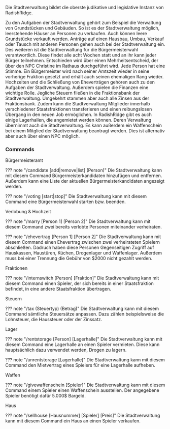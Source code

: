 Die Stadtverwaltung bildet die oberste judikative und legislative Instanz von RadishRidge.

Zu den Aufgaben der Stadtverwaltung gehört zum Beispiel die Verwaltung von Grundstücken und Gebäuden.
So ist es der Stadtverwaltung möglich, leerstehende Häuser an Personen zu verkaufen. Auch können leere Grundstücke verkauft werden.
Anträge auf einen Hausbau, Umbau, Verkauf oder Tausch mit anderen Personen gehen auch bei der Stadtverwaltung ein.
Des weiteren ist die Stadtverwaltung für die Bürgermeisterwahl verantwortlich. Diese findet alle acht Wochen statt und an ihr kann jeder Bürger teilnehmen.
Entschieden wird über einen Mehrheitsentscheid, der über den NPC Christine im Rathaus durchgeführt wird. Jede Person hat eine Stimme.
Ein Bürgermeister wird nach seiner Amtszeit wieder in seine vorherige Fraktion gesetzt und erhält auch seinen ehemaligen Rang wieder.
Hochzeiten und die Schließung von Eheverträgen gehören auch zu den Aufgaben der Stadtverwaltung. Außerdem spielen die Finanzen eine wichtige Rolle.
Jegliche Steuern fließen in die Fraktionsbank der Stadtverwaltung. Umgekehrt stammen aber auch alle Zinsen aus der Fraktionsbank.
Zudem kann die Stadtverwaltung Mitglieder innerhalb verschiedener Staatsfraktionen transferieren und einen reibungslosen Übergang in den neuen Job ermöglichen.
In RadishRidge gibt es auch einige Lagerhallen, die angemietet werden können. Deren Verwaltung übernimmt auch die Stadtverwaltung.
Es kann außerdem ein Waffenschein bei einem Mitglied der Stadtverwaltung beantragt werden. Dies ist alternativ aber auch über einen NPC möglich.

### Commands

Bürgermeisteramt

??? note "/candidate [add|remove|list] (Person)"
    Die Stadtverwaltung kann mit diesem Command Bürgermeisterkandidaten hinzufügen und entfernen. Außerdem kann eine Liste der aktuellen Bürgermeisterkandidaten angezeigt werden.

??? note "/voting [start|stop]"
    Die Stadtverwaltung kann mit diesem Command eine Bürgermeisterwahl starten bzw. beenden.

Verlobung & Hochzeit

[//]: # (??? note "/antrag [Person]")
[//]: # (    Spieler können sich mit diesem Command verloben. Für die Übernahme des Nachnamen einer Person in einer späteren Ehe ist dabei entscheidend, wer den Command ausführt.)

??? note "/marry [Person 1] [Person 2]"
    Die Stadtverwaltung kann mit diesem Command zwei bereits verlobte Personen miteinander verheiraten.

??? note "/ehevertrag [Person 1] [Person 2]"
    Die Stadtverwaltung kann mit diesem Command einen Ehevertrag zwischen zwei verheirateten Spielern abschließen. Dadruch haben diese Personen Gegenseitigen Zugriff auf Hauskassen, Haustüren, Küchen, Drogenlager und Waffenlager. Außerdem muss bei einer Trennung die Gebühr von $2000 nicht gezahlt werden.

Fraktionen

??? note "/internswitch [Person] [Fraktion]"
    Die Stadtverwaltung kann mit diesem Command einen Spieler, der sich bereits in einer Staatsfraktion befindet, in eine andere Staatsfraktion übertragen.

Steuern

??? note "/tax (Steuertyp) (Betrag)"
    Die Stadtverwaltung kann mit diesem Command sämtliche Steuersätze anpassen. Dazu zählen beispielsweise die Lohnsteuer, die Haussteuer oder der Zinssatz.

Lager

??? note "/rentstorage [Person] [Lagerhalle]"
    Die Stadtverwaltung kann mit diesem Command eine Lagerhalle an einen Spieler vermieten. Diese kann hauptsächlich dazu verwendet werden, Drogen zu lagern.

??? note "/unrentstorage [Lagerhalle]"
    Die Stadtverwaltung kann mit diesem Command den Mietvertrag eines Spielers für eine Lagerhalle aufheben.

Waffen

??? note "/givewaffenschein [Spieler]"
    Die Stadtverwaltung kann mit diesem Command einem Spieler einen Waffenschein ausstellen. Der angegebene Spieler benötigt dafür 5.000$ Bargeld.

Haus

??? note "/sellhouse [Hausnummer] [Spieler] [Preis]"
    Die Stadtverwaltung kann mit diesem Command ein Haus an einen Spieler verkaufen.